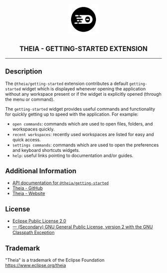 <div align='center'>

<br />

<img src='../../logo/theia.svg' width='100px' />

<h2>THEIA - GETTING-STARTED EXTENSION</h2>

<hr />

</div>


## Description

The `@theia/getting-started` extension contributes a default `getting-started` widget which is displayed whenever
opening the application without any workspace present or if the widget is explicitly opened (through the menu or command).

The `getting-started` widget provides useful commands and functionality for quickly getting up to speed with the application. For example:
- `open commands`: commands which are used to open files, folders, and workspaces quickly.
- `recent workspaces`: recently used workspaces are listed for easy and quick access.
- `settings commands`: commands which are used to open the preferences and keyboard shortcuts widgets.
- `help`: useful links pointing to documentation and/or guides.


## Additional Information

- [API documentation for `@theia/getting-started`](https://eclipse-theia.github.io/theia/docs/next/modules/getting_started.html)
- [Theia - GitHub](https://github.com/eclipse-theia/theia)
- [Theia - Website](https://theia-ide.org/)

## License

- [Eclipse Public License 2.0](http://www.eclipse.org/legal/epl-2.0/)
- [一 (Secondary) GNU General Public License, version 2 with the GNU Classpath Exception](https://projects.eclipse.org/license/secondary-gpl-2.0-cp)


## Trademark
"Theia" is a trademark of the Eclipse Foundation
https://www.eclipse.org/theia
